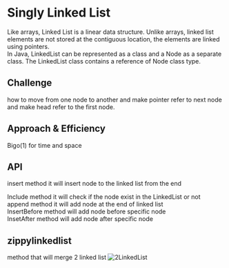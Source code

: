 # Singly Linked List
Like arrays, Linked List is a linear data structure. Unlike arrays, linked list elements are not stored at the contiguous location, the elements are linked using pointers.    
In Java, LinkedList can be represented as a class and a Node as a separate class. The LinkedList class contains a reference of Node class type.
## Challenge
how to move from one node to another and make pointer refer to next node and make head refer to the first node.
## Approach & Efficiency
Bigo(1) for time and space
## API
insert method it will insert node to the linked list  from the end   

Include method it will check if the node exist in the LinkedList or not   
append method it will add node at the end of linked list  
InsertBefore method will add node before specific node   
InsetAfter method will add node after specific node    
## zippylinkedlist 
method that will merge 2 linked list
![2LinkedList](https://user-images.githubusercontent.com/97651232/159567715-9fa54e92-a4b9-4e7f-a77c-7d934680e8ae.png)




